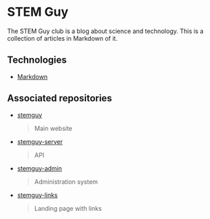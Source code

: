 # STEM Guy

The STEM Guy club is a blog about science and technology. This is a collection of articles in Markdown of it.

## Technologies

- [Markdown](https://daringfireball.net/projects/markdown/)

## Associated repositories

- [stemguy](https://github.com/iago-mendes/stemguy)
	> Main website
- [stemguy-server](https://github.com/iago-mendes/stemguy-server)
	> API
- [stemguy-admin](https://github.com/iago-mendes/stemguy-admin)
	> Administration system
- [stemguy-links](https://github.com/iago-mendes/stemguy-links)
	> Landing page with links